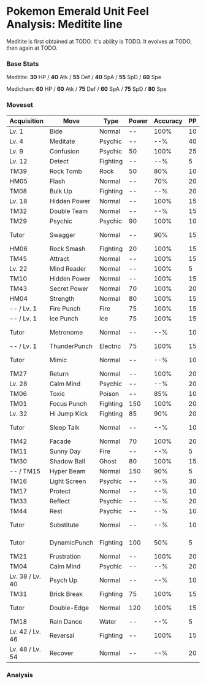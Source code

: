 # Pokemon Emerald Unit Feel Analysis: Meditite line

Meditite is first obtained at TODO. It's ability is TODO. It evolves at TODO, then again at TODO.

### Base Stats

Meditite: **30** HP / **40** Atk / **55** Def / **40** SpA / **55** SpD / **60** Spe

Medicham: **60** HP / **60** Atk / **75** Def / **60** SpA / **75** SpD / **80** Spe

### Moveset

|Acquisition    |Move        |Type    |Power|Accuracy|PP |Notes                    |
|---            |---         |---     |---  |---     |---|---                      |
|Lv. 1          |Bide        |Normal  |--   |100%    |10 |                         |
|Lv. 4          |Meditate    |Psychic |--   |--%     |40 |                         |
|Lv. 9          |Confusion   |Psychic |50   |100%    |25 |                         |
|Lv. 12         |Detect      |Fighting|--   |--%     |5  |                         |
|TM39           |Rock Tomb   |Rock    |50   |80%     |10 |                         |
|HM05           |Flash       |Normal  |--   |70%     |20 |                         |
|TM08           |Bulk Up     |Fighting|--   |--%     |20 |                         |
|Lv. 18         |Hidden Power|Normal  |--   |100%    |15 |                         |
|TM32           |Double Team |Normal  |--   |--%     |15 |                         |
|TM29           |Psychic     |Psychic |90   |100%    |10 |                         |
|Tutor          |Swagger     |Normal  |--   |90%     |15 |Emerald only             |
|HM06           |Rock Smash  |Fighting|20   |100%    |15 |                         |
|TM45           |Attract     |Normal  |--   |100%    |15 |                         |
|Lv. 22         |Mind Reader |Normal  |--   |100%    |5  |                         |
|TM10           |Hidden Power|Normal  |--   |100%    |15 |                         |
|TM43           |Secret Power|Normal  |70   |100%    |20 |                         |
|HM04           |Strength    |Normal  |80   |100%    |15 |                         |
|-- / Lv. 1     |Fire Punch  |Fire    |75   |100%    |15 |                         |
|-- / Lv. 1     |Ice Punch   |Ice     |75   |100%    |15 |                         |
|Tutor          |Metronome   |Normal  |--   |--%     |10 |Emerald only             |
|-- / Lv. 1     |ThunderPunch|Electric|75   |100%    |15 |                         |
|Tutor          |Mimic       |Normal  |--   |--%     |10 |Emerald only             |
|TM27           |Return      |Normal  |--   |100%    |20 |                         |
|Lv. 28         |Calm Mind   |Psychic |--   |--%     |20 |                         |
|TM06           |Toxic       |Poison  |--   |85%     |10 |                         |
|TM01           |Focus Punch |Fighting|150  |100%    |20 |                         |
|Lv. 32         |Hi Jump Kick|Fighting|85   |90%     |20 |                         |
|Tutor          |Sleep Talk  |Normal  |--   |--%     |10 |Emerald only             |
|TM42           |Facade      |Normal  |70   |100%    |20 |                         |
|TM11           |Sunny Day   |Fire    |--   |--%     |5  |                         |
|TM30           |Shadow Ball |Ghost   |80   |100%    |15 |                         |
|-- / TM15      |Hyper Beam  |Normal  |150  |90%     |5  |                         |
|TM16           |Light Screen|Psychic |--   |--%     |30 |                         |
|TM17           |Protect     |Normal  |--   |--%     |10 |                         |
|TM33           |Reflect     |Psychic |--   |--%     |20 |                         |
|TM44           |Rest        |Psychic |--   |--%     |10 |                         |
|Tutor          |Substitute  |Normal  |--   |--%     |10 |Emerald only             |
|Tutor          |DynamicPunch|Fighting|100  |50%     |5  |Emerald only             |
|TM21           |Frustration |Normal  |--   |100%    |20 |                         |
|TM04           |Calm Mind   |Psychic |--   |--%     |20 |                         |
|Lv. 38 / Lv. 40|Psych Up    |Normal  |--   |--%     |10 |                         |
|TM31           |Brick Break |Fighting|75   |100%    |15 |                         |
|Tutor          |Double-Edge |Normal  |120  |100%    |15 |Emerald only             |
|TM18           |Rain Dance  |Water   |--   |--%     |5  |                         |
|Lv. 42 / Lv. 46|Reversal    |Fighting|--   |100%    |15 |                         |
|Lv. 48 / Lv. 54|Recover     |Normal  |--   |--%     |20 |                         |

### Analysis